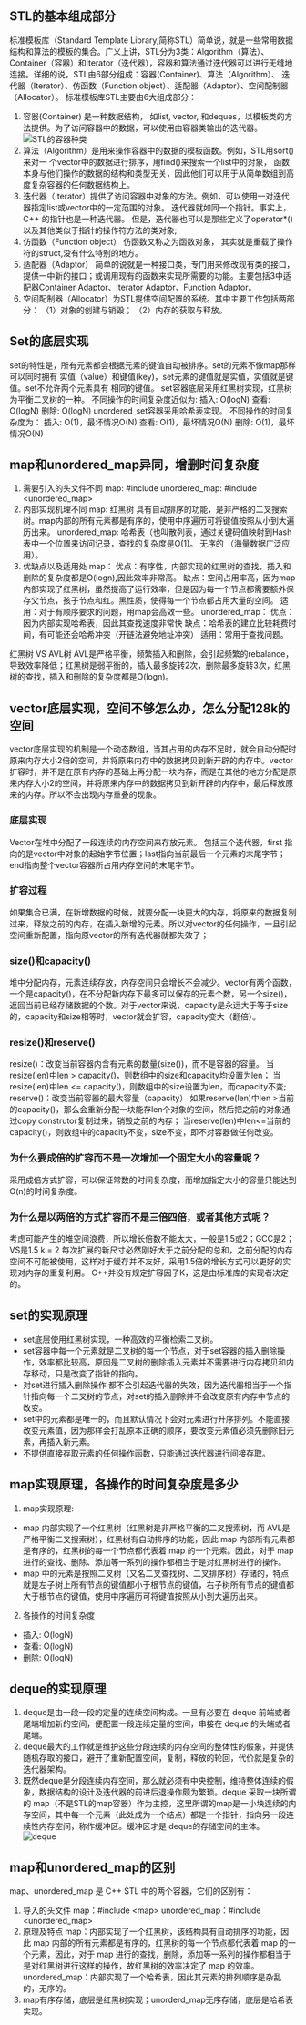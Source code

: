 ## STL的基本组成部分
标准模板库（Standard Template Library,简称STL）简单说，就是一些常用数据结构和算法的模板的集合。
​广义上讲，STL分为3类：Algorithm（算法）、Container（容器）和Iterator（迭代器），容器和算法通过迭代器可以进行无缝地连接。
​详细的说，STL由6部分组成：容器(Container)、算法（Algorithm）、 迭代器（Iterator）、仿函数（Function object）、适配器（Adaptor）、空间配制器（Allocator）。
标准模板库STL主要由6大组成部分：
1. 容器(Container)
​是一种数据结构， 如list, vector, 和deques，以模板类的方法提供。为了访问容器中的数据，可以使用由容器类输出的迭代器。
![STL的容器种类](/img/container.png)
2. 算法（Algorithm）
​是用来操作容器中的数据的模板函数。例如，STL用sort()来对一 个vector中的数据进行排序，用find()来搜索一个list中的对象， 函数本身与他们操作的数据的结构和类型无关，因此他们可以用于从简单数组到高度复杂容器的任何数据结构上。
3. 迭代器（Iterator）
​提供了访问容器中对象的方法。例如，可以使用一对迭代器指定list或vector中的一定范围的对象。 迭代器就如同一个指针。事实上，C++ 的指针也是一种迭代器。 但是，迭代器也可以是那些定义了operator*()以及其他类似于指针的操作符方法的类对象;
4. 仿函数（Function object）
​仿函数又称之为函数对象， 其实就是重载了操作符的struct,没有什么特别的地方。
5. 适配器（Adaptor）
简单的说就是一种接口类，专门用来修改现有类的接口，提供一中新的接口；或调用现有的函数来实现所需要的功能。主要包括3中适配器Container Adaptor、Iterator Adaptor、Function Adaptor。
6. 空间配制器（Allocator）
​为STL提供空间配置的系统。其中主要工作包括两部分：
（1）对象的创建与销毁；
（2）内存的获取与释放。

## Set的底层实现
set的特性是，所有元素都会根据元素的键值自动被排序。set的元素不像map那样可以同时拥有
实值（value）和键值(key)，set元素的键值就是实值，实值就是键值。set不允许两个元素具有
相同的键值。
set容器底层采用红黑树实现，红黑树为平衡二叉树的一种。
不同操作的时间复杂度近似为:
插入: O(logN)
查看: O(logN)
删除: O(logN)
unordered_set容器采用哈希表实现。
不同操作的时间复杂度为：
插入: O(1)，最坏情况O(N)
查看: O(1)，最坏情况O(N)
删除: O(1)，最坏情况O(N)

## map和unordered_map异同，增删时间复杂度
1. 需要引入的头文件不同
map: #include <map>
unordered_map: #include <unordered_map>
2. 内部实现机理不同
map: 红黑树 具有自动排序的功能，是非严格的二叉搜索树。map内部的所有元素都是有序的，使用中序遍历可将键值按照从小到大遍历出来。
unordered_map: 哈希表（也叫散列表，通过关键码值映射到Hash表中一个位置来访问记录，查找的复杂度是O(1)。 无序的 （海量数据广泛应用）。
3. 优缺点以及适用处
map：
优点：有序性，内部实现的红黑树的查找，插入和删除的复杂度都是O(logn),因此效率非常高。
缺点：空间占用率高，因为map内部实现了红黑树，虽然提高了运行效率，但是因为每一个节点都需要额外保存父节点，孩子节点和红。黑性质，使得每一个节点都占用大量的空间。
适用：对于有顺序要求的问题，用map会高效一些。
unordered_map：
优点：因为内部实现哈希表，因此其查找速度非常快
缺点：哈希表的建立比较耗费时间，有可能还会哈希冲突（开链法避免地址冲突）
适用：常用于查找问题。

红黑树 VS AVL树
AVL是严格平衡，频繁插入和删除，会引起频繁的rebalance，导致效率降低；红黑树是弱平衡的，插入最多旋转2次，删除最多旋转3次，红黑树的查找，插入和删除的复杂度都是O(logn)。

## vector底层实现，空间不够怎么办，怎么分配128k的空间
vector底层实现的机制是一个动态数组，当其占用的内存不足时，就会自动分配时原来内存大小2倍的空间，并将原来内存中的数据拷贝到新开辟的内存中。vector扩容时，并不是在原有内存的基础上再分配一块内存，而是在其他的地方分配是原来内存大小2的空间，并将原来内存中的数据拷贝到新开辟的内存中，最后释放原来的内存。所以不会出现内存重叠的现象。
### 底层实现
Vector在堆中分配了一段连续的内存空间来存放元素。
包括三个迭代器，first 指向的是vector中对象的起始字节位置；last指向当前最后一个元素的末尾字节；end指向整个vector容器所占用内存空间的末尾字节。
### 扩容过程
如果集合已满，在新增数据的时候，就要分配一块更大的内存，将原来的数据复制过来，释放之前的内存，在插入新增的元素。所以对vector的任何操作，一旦引起空间重新配置，指向原vector的所有迭代器就都失效了；
### size()和capacity()
堆中分配内存，元素连续存放，内存空间只会增长不会减少。vector有两个函数，一个是capacity()，在不分配新内存下最多可以保存的元素个数，另一个size()，返回当前已经存储数据的个数。对于vector来说，capacity是永远大于等于size的，capacity和size相等时，vector就会扩容，capacity变大（翻倍）。
### resize()和reserve()
resize()：改变当前容器内含有元素的数量(size())，而不是容器的容量。
当resize(len)中len > capacity()，则数组中的size和capacity均设置为len；
当resize(len)中len <= capacity()，则数组中的size设置为len，而capacity不变;
reserve()：改变当前容器的最大容量（capacity）
如果reserve(len)中len >当前的capacity()，那么会重新分配一块能存len个对象的空间，然后把之前的对象通过copy construtor复制过来，销毁之前的内存；
当reserve(len)中len<=当前的capacity()，则数组中的capacity不变，size不变，即不对容器做任何改变。
### 为什么要成倍的扩容而不是一次增加一个固定大小的容量呢？
采用成倍方式扩容，可以保证常数的时间复杂度，而增加指定大小的容量只能达到O(n)的时间复杂度。
### 为什么是以两倍的方式扩容而不是三倍四倍，或者其他方式呢？
考虑可能产生的堆空间浪费，所以增长倍数不能太大，一般是1.5或2；GCC是2；VS是1.5
k = 2 每次扩展的新尺寸必然刚好大于之前分配的总和，之前分配的内存空间不可能被使用，这样对于缓存并不友好，采用1.5倍的增长方式可以更好的实现对内存的重复利用。
C++并没有规定扩容因子K，这是由标准库的实现者决定的。


## set的实现原理
* set底层使用红黑树实现，一种高效的平衡检索二叉树。
* set容器中每一个元素就是二叉树的每一个节点，对于set容器的插入删除操作，效率都比较高，原因是二叉树的删除插入元素并不需要进行内存拷贝和内存移动，只是改变了指针的指向。 
* 对set进行插入删除操作 都不会引起迭代器的失效，因为迭代器相当于一个指针指向每一个二叉树的节点，对set的插入删除并不会改变原有内存中节点的改变。
* set中的元素都是唯一的，而且默认情况下会对元素进行升序排列。不能直接改变元素值，因为那样会打乱原本正确的顺序，要改变元素值必须先删除旧元素，再插入新元素。
* 不提供直接存取元素的任何操作函数，只能通过迭代器进行间接存取。

## map实现原理，各操作的时间复杂度是多少
1. map实现原理: 
* map 内部实现了一个红黑树（红黑树是非严格平衡的二叉搜索树，而 AVL是严格平衡二叉搜索树），红黑树有自动排序的功能，因此 map 内部所有元素都是有序的，红黑树的每一个节点都代表着 map 的一个元素。因此，对于 map 进行的查找、删除、添加等一系列的操作都相当于是对红黑树进行的操作。
* map 中的元素是按照二叉树（又名二叉查找树、二叉排序树）存储的，特点就是左子树上所有节点的键值都小于根节点的键值，右子树所有节点的键值都大于根节点的键值，使用中序遍历可将键值按照从小到大遍历出来。 
2. 各操作的时间复杂度 
* 插入: O(logN) 
* 查看: O(logN) 
* 删除: O(logN)

## deque的实现原理
1. deque是由一段一段的定量的连续空间构成。一旦有必要在 deque 前端或者尾端增加新的空间，便配置一段连续定量的空间，串接在 deque 的头端或者尾端。
2. deque最大的工作就是维护这些分段连续的内存空间的整体性的假象，并提供随机存取的接口，避开了重新配置空间，复制，释放的轮回，代价就是复杂的迭代器架构。
3. 既然deque是分段连续内存空间，那么就必须有中央控制，维持整体连续的假象，数据结构的设计及迭代器的前进后退操作颇为繁琐。deque 采取一块所谓的 map（不是STL的map容器）作为主控，这里所谓的map是一小块连续的内存空间，其中每一个元素（此处成为一个结点）都是一个指针，指向另一段连续性内存空间，称作缓冲区。缓冲区才是 deque的存储空间的主体。
![deque](/img/deque.png)

## map和unordered_map的区别
map、unordered_map 是 C++ STL 中的两个容器，它们的区别有：
1. 导入的头文件 map：#include \<map> unordered_map：#include \<unordered_map> 
2. 原理及特点 map：内部实现了一个红黑树，该结构具有自动排序的功能，因此 map 内部的所有元素都是有序的，红黑树的每一个节点都代表着 map 的一个元素，因此，对于 map 进行的查找，删除，添加等一系列的操作都相当于是对红黑树进行这样的操作，故红黑树的效率决定了 map 的效率。 unordered_map：内部实现了一个哈希表，因此其元素的排列顺序是杂乱的，无序的。
3. map有序存储，底层是红黑树实现；unorderd_map无序存储，底层是哈希表实现。

